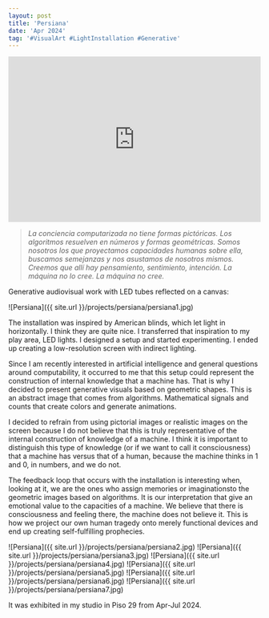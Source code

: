 ```yaml
---
layout: post
title: 'Persiana'
date: 'Apr 2024'
tag: '#VisualArt #LightInstallation #Generative'
---
```

<iframe width="100%" height="330" src="https://www.youtube.com/embed/EmkWHASIPs8" frameborder="0" allowfullscreen></iframe>

>*La conciencia computarizada no tiene formas pictóricas. Los algoritmos resuelven en números y formas geométricas. Somos nosotros los que proyectamos capacidades humanas sobre ella, buscamos semejanzas y nos asustamos de nosotros mismos. Creemos que allí hay pensamiento, sentimiento, intención. La máquina no lo cree. La máquina no cree.*

Generative audiovisual work with LED tubes reflected on a canvas:

![Persiana]({{ site.url }}/projects/persiana/persiana1.jpg)

The installation was inspired by American blinds, which let light in horizontally. I think they are quite nice. 
I transferred that inspiration to my play area, LED lights. I designed a setup and started experimenting. I ended up creating a low-resolution screen with indirect lighting.

Since I am recently interested in artificial intelligence and general questions around computability, it occurred to me that this setup could represent the construction of internal knowledge that a machine has. That is why I decided to present generative visuals based on geometric shapes. This is an abstract image that comes from algorithms. Mathematical signals and counts that create colors and generate animations.

I decided to refrain from using pictorial images or realistic images on the screen because I do not believe that this is truly representative of the internal construction of knowledge of a machine. I think it is important to distinguish this type of knowledge (or if we want to call it consciousness) that a machine has versus that of a human, because the machine thinks in 1 and 0, in numbers, and we do not.

The feedback loop that occurs with the installation is interesting when, looking at it, we are the ones who assign memories or imaginations ​​to the geometric images based on algorithms. It is our interpretation that give an emotional value to the capacities of a machine. We believe that there is consciousness and feeling there, the machine does not believe it. This is how we project our own human tragedy onto merely functional devices and end up creating self-fulfilling prophecies.

![Persiana]({{ site.url }}/projects/persiana/persiana2.jpg)
![Persiana]({{ site.url }}/projects/persiana/persiana3.jpg)
![Persiana]({{ site.url }}/projects/persiana/persiana4.jpg)
![Persiana]({{ site.url }}/projects/persiana/persiana5.jpg)
![Persiana]({{ site.url }}/projects/persiana/persiana6.jpg)
![Persiana]({{ site.url }}/projects/persiana/persiana7.jpg)

It was exhibited in my studio in Piso 29 from Apr-Jul 2024.